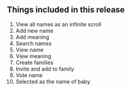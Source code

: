 ## Things included in this release

1. View all names as an infinite scroll
2. Add new name
2. Add meaning
3. Search names
4. View name
5. View meaning
6. Create families
7. Invite and add to family
8. Vote name
9. Selected as the name of baby
